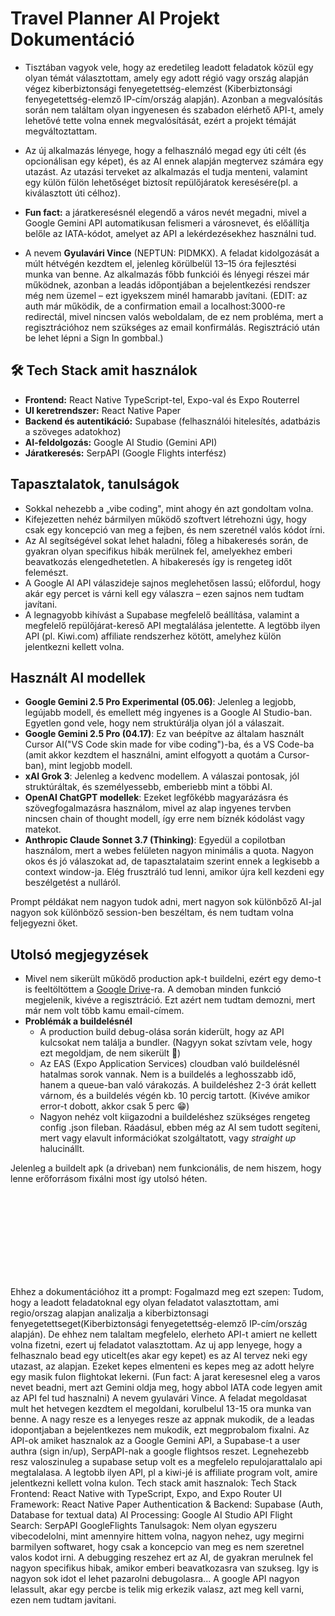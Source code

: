 # Travel Planner AI Projekt Dokumentáció

*  Tisztában vagyok vele, hogy az eredetileg leadott feladatok közül egy olyan témát választottam, amely egy adott régió vagy ország alapján végez kiberbiztonsági fenyegetettség-elemzést (Kiberbiztonsági fenyegetettség-elemző IP-cím/ország alapján). Azonban a megvalósítás során nem találtam olyan ingyenesen és szabadon elérhető API-t, amely lehetővé tette volna ennek megvalósítását, ezért a projekt témáját megváltoztattam.

*  Az új alkalmazás lényege, hogy a felhasználó megad egy úti célt (és opcionálisan egy képet), és az AI ennek alapján megtervez számára egy utazást. Az utazási terveket az alkalmazás el tudja menteni, valamint egy külön fülön lehetőséget biztosít repülőjáratok keresésére(pl. a kiválasztott úti célhoz).
*  **Fun fact:** a járatkeresésnél elegendő a város nevét megadni, mivel a Google Gemini API automatikusan felismeri a városnevet, és előállítja belőle az IATA-kódot, amelyet az API a lekérdezésekhez használni tud.

*  A nevem **Gyulavári Vince** (NEPTUN: PIDMKX). A feladat kidolgozását a múlt hétvégén kezdtem el, jelenleg körülbelül 13–15 óra fejlesztési munka van benne. Az alkalmazás főbb funkciói és lényegi részei már működnek, azonban a leadás időpontjában a bejelentkezési rendszer még nem üzemel – ezt igyekszem minél hamarabb javítani. (EDIT: az auth már működik, de a confirmation email a localhost:3000-re redirectál, mivel nincsen valós weboldalam, de ez nem probléma, mert a regisztrációhoz nem szükséges az email konfirmálás. Regisztráció után be lehet lépni a Sign In gombbal.)

## 🛠️ Tech Stack amit használok

*   **Frontend:** React Native TypeScript-tel, Expo-val és Expo Routerrel
*   **UI keretrendszer:** React Native Paper
*   **Backend és autentikáció:** Supabase (felhasználói hitelesítés, adatbázis a szöveges adatokhoz)
*   **AI-feldolgozás:** Google AI Studio (Gemini API)
*   **Járatkeresés:** SerpAPI (Google Flights interfész)

## Tapasztalatok, tanulságok

*   Sokkal nehezebb a „vibe coding", mint ahogy én azt gondoltam volna.
*   Kifejezetten nehéz bármilyen működő szoftvert létrehozni úgy, hogy csak egy koncepció van meg a fejben, és nem szeretnél valós kódot írni.
*   Az AI segítségével sokat lehet haladni, főleg a hibakeresés során, de gyakran olyan specifikus hibák merülnek fel, amelyekhez emberi beavatkozás elengedhetetlen. A hibakeresés így is rengeteg időt felemészt.
*   A Google AI API válaszideje sajnos meglehetősen lassú; előfordul, hogy akár egy percet is várni kell egy válaszra – ezen sajnos nem tudtam javítani.
*   A legnagyobb kihívást a Supabase megfelelő beállítása, valamint a megfelelő repülőjárat-kereső API megtalálása jelentette. A legtöbb ilyen API (pl. Kiwi.com) affiliate rendszerhez kötött, amelyhez külön jelentkezni kellett volna.

## Használt AI modellek
*   **Google Gemini 2.5 Pro Experimental (05.06)**: Jelenleg a legjobb, legújabb modell, és emellett még ingyenes is a Google AI Studio-ban. Egyetlen gond vele, hogy nem struktúrálja olyan jól a válaszait.
*   **Google Gemini 2.5 Pro (04.17)**: Ez van beépítve az általam használt Cursor AI("VS Code skin made for vibe coding")-ba, és a VS Code-ba (amit akkor kezdtem el használni, amint elfogyott a quotám a Cursor-ban), mint legjobb modell.
*   **xAI Grok 3**: Jelenleg a kedvenc modellem. A válaszai pontosak, jól struktúráltak, és személyessebb, emberiebb mint a többi AI.
*   **OpenAI ChatGPT modellek**: Ezeket legfőkébb magyarázásra és szövegfogalmazásra használom, mivel az alap ingyenes tervben nincsen chain of thought modell, így erre nem bíznék kódolást vagy matekot.
*   **Anthropic Claude Sonnet 3.7 (Thinking)**: Egyedül a copilotban használom, mert a webes felületen nagyon minimális a quota. Nagyon okos és jó válaszokat ad, de tapasztalataim szerint ennek a legkisebb a context window-ja. Elég frusztráló tud lenni, amikor újra kell kezdeni egy beszélgetést a nulláról.

Prompt példákat nem nagyon tudok adni, mert nagyon sok különbőző AI-jal nagyon sok különböző session-ben beszéltam, és nem tudtam volna feljegyezni őket.

## Utolsó megjegyzések
*   Mivel nem sikerült működő production apk-t buildelni, ezért egy demo-t is feeltöltöttem a  [Google Drive](https://drive.google.com/drive/folders/1Zq4G37Nbn99VMn4eMl3L7cGqmHjNuTub?usp=sharing)-ra. A demoban minden funkció megjelenik, kivéve a regisztráció. Ezt azért nem tudtam demozni, mert már nem volt több kamu email-címem. 
*  **Problémák a buildelésnél**
    *   A production build debug-olása során kiderült, hogy az API kulcsokat nem találja a bundler. (Nagyyn sokat szívtam vele, hogy ezt megoldjam, de nem sikerült 🫠)
    *   Az EAS (Expo Application Services) cloudban való buildelésnél hatalmas sorok vannak. Nem is a buildelés a leghosszabb idő, hanem a queue-ban való várakozás. A buildeléshez 2-3 órát kellett várnom, és a buildelés végén kb. 10 percig tartott. (Kivéve amikor error-t dobott, akkor csak 5 perc 😁)
    *  Nagyon nehéz volt kiigazodni a buildeléshez szükséges rengeteg config .json fileban. Ráadásul, ebben még az AI sem tudott segíteni, mert vagy elavult információkat szolgáltatott, vagy *straight up* halucinállt.

Jelenleg a buildelt apk (a driveban) nem funkcionális, de nem hiszem, hogy lenne erőforrásom fixálni most így utolsó héten.

<br><br><br><br><br><br><br><br>

Ehhez a dokumentációhoz itt a prompt:
Fogalmazd meg ezt szepen:
Tudom, hogy a leadott feladatoknal egy olyan feladatot valasztottam, ami regio/orszag alapjan analizalja a kiberbiztonsagi fenyegetettseget(Kiberbiztonsági fenyegetettség-elemző IP-cím/ország alapján). De ehhez nem talaltam megfelelo, elerheto API-t amiert ne kellett volna fizetni, ezert uj feladatot valasztottam. Az uj app lenyege, hogy a felhasznalo bead egy uticelt(es akar egy kepet) es az AI tervez neki egy utazast, az alapjan. Ezeket kepes elmenteni es kepes meg az adott helyre egy masik fulon flightokat lekerni. (Fun fact: A jarat keresesnel eleg a varos nevet beadni, mert azt Gemini oldja meg, hogy abbol IATA code legyen amit az API fel tud hasznalni) A nevem gyulavári Vince. A feladat megoldasat mult het hetvegen kezdtem el megoldani, korulbelul 13-15 ora munka van benne. A nagy resze es a lenyeges resze az appnak mukodik, de a leadas idopontjaban a bejelentkezes nem mukodik, ezt megprobalom fixalni. Az API-ok amiket hasznalok az a Google Gemini API, a Supabase-t a user authra (sign in/up), SerpAPI-nak a google flightsos reszet. Legnehezebb resz valoszinuleg a supabase setup volt es a megfelelo repulojarattalalo api megtalalasa. A legtobb ilyen API, pl a kiwi-jé is affiliate program volt, amire jelentkezni kellett volna kulon. Tech stack amit hasznalok:
Tech Stack
Frontend: React Native with TypeScript, Expo, and Expo Router
UI Framework: React Native Paper
Authentication & Backend: Supabase (Auth, Database for textual data)
AI Processing: Google AI Studio API 
Flight Search: SerpAPI GoogleFlights
Tanulsagok: Nem olyan egyszeru vibecodelolni, mint amennyire hittem volna, nagyon nehez, ugy megirni barmilyen softwaret, hogy csak a koncepcio van  meg es nem szeretnel valos kodot irni. A debugging reszehez ert az AI, de gyakran merulnek fel nagyon specifikus hibak, amikor emberi beavatkozasra van szukseg. Igy is nagyon sok idot el lehet pazarolni debugolasra... A google API nagyon lelassult, akar egy percbe is telik mig erkezik valasz, azt meg kell varni, ezen nem tudtam javitani.

